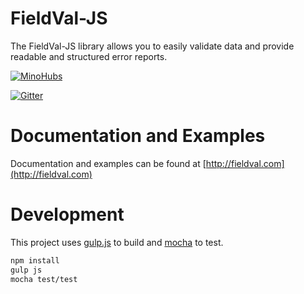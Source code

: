 FieldVal-JS
========

The FieldVal-JS library allows you to easily validate data and provide readable and structured error reports.

[![MinoHubs](https://www.minohubs.com/badge/fieldval/support.svg)](https://www.minohubs.com/hub/fieldval)

[![Gitter](https://badges.gitter.im/Join%20Chat.svg)](https://gitter.im/FieldVal/fieldval-js?utm_source=badge&utm_medium=badge&utm_campaign=pr-badge&utm_content=badge)

Documentation and Examples
=============

Documentation and examples can be found at [http://fieldval.com](http://fieldval.com)

Development
=============

This project uses [gulp.js](http://gulpjs.com/) to build and [mocha](http://mochajs.org/) to test.

```bash
npm install
gulp js
mocha test/test
```

